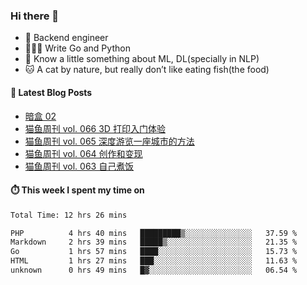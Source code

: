 ### Hi there 👋

- 🔧 Backend engineer
- 👨🏻‍💻 Write Go and Python
- 🔭 Know a little something about ML, DL(specially in NLP)
- 🐱 A cat by nature, but really don’t like eating fish(the food)

#### 📖 Latest Blog Posts
<!-- BLOG-POST-LIST:START -->
- [暗盒 02](https://ameow.xyz/archives/film-roll-02)
- [猫鱼周刊 vol. 066 3D 打印入门体验](https://ameow.xyz/archives/weekly-066)
- [猫鱼周刊 vol. 065 深度游览一座城市的方法](https://ameow.xyz/archives/weekly-065)
- [猫鱼周刊 vol. 064 创作和变现](https://ameow.xyz/archives/weekly-064)
- [猫鱼周刊 vol. 063 自己煮饭](https://ameow.xyz/archives/weekly-063)
<!-- BLOG-POST-LIST:END -->

#### ⏱️ This week I spent my time on
<!--START_SECTION:waka-->

```txt
Total Time: 12 hrs 26 mins

PHP          4 hrs 40 mins   █████████▒░░░░░░░░░░░░░░░   37.59 %
Markdown     2 hrs 39 mins   █████▒░░░░░░░░░░░░░░░░░░░   21.35 %
Go           1 hrs 57 mins   ████░░░░░░░░░░░░░░░░░░░░░   15.73 %
HTML         1 hrs 27 mins   ███░░░░░░░░░░░░░░░░░░░░░░   11.63 %
unknown      0 hrs 49 mins   █▓░░░░░░░░░░░░░░░░░░░░░░░   06.54 %
```

<!--END_SECTION:waka-->

<!--
**LeslieLeung/LeslieLeung** is a ✨ _special_ ✨ repository because its `README.md` (this file) appears on your GitHub profile.

Here are some ideas to get you started:

- 🔭 I’m currently working on ...
- 🌱 I’m currently learning ...
- 👯 I’m looking to collaborate on ...
- 🤔 I’m looking for help with ...
- 💬 Ask me about ...
- 📫 How to reach me: ...
- 😄 Pronouns: ...
- ⚡ Fun fact: ...
-->
